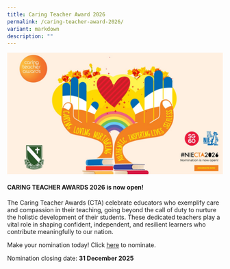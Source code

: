 ```yaml
---
title: Caring Teacher Award 2026
permalink: /caring-teacher-award-2026/
variant: markdown
description: ""
---
```

![](/images/Announcement/Caring_Teacher_Award_2025.jpg)

#### CARING TEACHER AWARDS 2026 is now open! 

The Caring Teacher Awards (CTA) celebrate educators who exemplify care and compassion in their teaching, going beyond the call of duty to nurture the holistic development of their students. These dedicated teachers play a vital role in shaping confident, independent, and resilient learners who contribute meaningfully to our nation.

Make your nomination today! Click [here](https://www.cta.nie.edu.sg/) to nominate.

Nomination closing date: **31 December 2025**